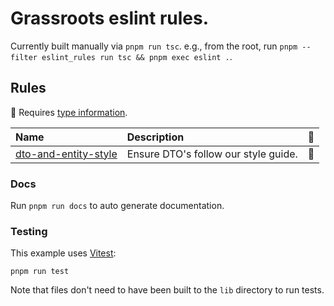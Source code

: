 # Grassroots eslint rules.

Currently built manually via `pnpm run tsc`.
e.g., from the root, run `pnpm --filter eslint_rules run tsc && pnpm exec eslint .`.

## Rules

<!-- begin auto-generated rules list -->

💭 Requires [type information](https://typescript-eslint.io/linting/typed-linting).

| Name                                                       | Description                          | 💭  |
| :--------------------------------------------------------- | :----------------------------------- | :-- |
| [dto-and-entity-style](docs/rules/dto-and-entity-style.md) | Ensure DTO's follow our style guide. | 💭  |

<!-- end auto-generated rules list -->

### Docs

Run `pnpm run docs` to auto generate documentation.

### Testing

This example uses [Vitest](https://vitest.dev):

```shell
pnpm run test
```

Note that files don't need to have been built to the `lib` directory to run tests.
